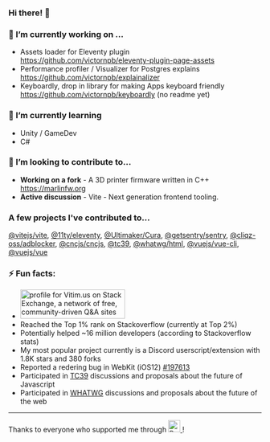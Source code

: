 ### Hi there! 👋

### 🔭 I’m currently working on ...
  - Assets loader for Eleventy plugin  
    https://github.com/victornpb/eleventy-plugin-page-assets
  - Performance profiler / Visualizer for Postgres explains  
    https://github.com/victornpb/explainalizer
  - Keyboardly, drop in library for making Apps keyboard friendly  
    https://github.com/victornpb/keyboardly (no readme yet)
### 🌱 I’m currently learning 
  - Unity / GameDev
  - C#
### 🤝 I’m looking to contribute to...
  - **Working on a fork** - A 3D printer firmware written in C++
    https://marlinfw.org
  - **Active discussion** - Vite - Next generation frontend tooling.
### A few projects I've contributed to...
  [@vitejs/vite](https://github.com/vitejs/vite), [@11ty/eleventy](https://github.com/11ty/eleventy), [@Ultimaker/Cura](https://github.com/Ultimaker/Cura), [@getsentry/sentry](https://github.com/getsentry/sentry), [@cliqz-oss/adblocker](https://github.com/cliqz-oss/adblocker), [@cncjs/cncjs](https://github.com/cncjs/cncjs), [@tc39](https://github.com/tc39/), [@whatwg/html](https://github.com/whatwg/html), [@vuejs/vue-cli](https://github.com/vuejs/vue-cli), [@vuejs/vue](https://github.com/vuejs/vue)

### ⚡ Fun facts: 
  - <a href="https://stackexchange.com/users/903303">
     <img src="https://stackexchange.com/users/flair/903303.png?theme=dark" width="208" height="58" alt="profile for Vitim.us on Stack Exchange, a network of free, community-driven Q&amp;A sites" title="profile for Vitim.us on Stack Exchange, a network of free, community-driven Q&amp;A sites"><br>
    </a>  
  - Reached the Top 1% rank on Stackoverflow (currently at Top 2%)
  - Potentially helped ~16 million developers (according to Stackoverflow stats) 
  - My most popular project currently is a Discord userscript/extension with 1.8K stars and 380 forks
  - Reported a redering bug in WebKit (iOS12) [#197613](https://bug-197613-attachments.webkit.org/attachment.cgi?id=369123)
  - Participated in [TC39](https://github.com/tc39) discussions and proposals about the future of Javascript
  - Participated in [WHATWG](https://participate.whatwg.org) discussions and proposals about the future of the web

----

Thanks to everyone who supported me through 
<a href="https://www.buymeacoffee.com/vitim" target="_blank" rel="noreferrer nofollow">
  <img src="https://cdn.buymeacoffee.com/buttons/default-red.png" alt="Buy Me A Coffee" height="24" >
</a> !
